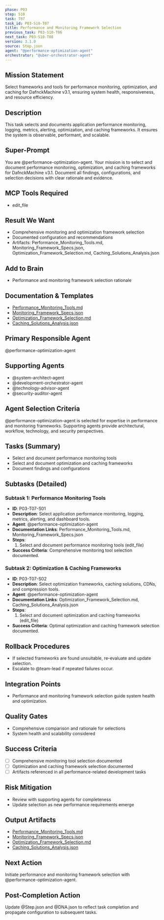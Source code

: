 ```yaml
---
phase: P03
step: S10
task: T07
task_id: P03-S10-T07
title: Performance and Monitoring Framework Selection
previous_task: P03-S10-T06
next_task: P03-S10-T08
version: 3.1.0
source: Step.json
agent: "@performance-optimization-agent"
orchestrator: "@uber-orchestrator-agent"
---
```


## Mission Statement
Select frameworks and tools for performance monitoring, optimization, and caching for DafnckMachine v3.1, ensuring system health, responsiveness, and resource efficiency.

## Description
This task selects and documents application performance monitoring, logging, metrics, alerting, optimization, and caching frameworks. It ensures the system is observable, performant, and scalable.

## Super-Prompt
You are @performance-optimization-agent. Your mission is to select and document performance monitoring, optimization, and caching frameworks for DafnckMachine v3.1. Document all findings, configurations, and selection decisions with clear rationale and evidence.

## MCP Tools Required
- edit_file

## Result We Want
- Comprehensive monitoring and optimization framework selection
- Documented configuration and recommendations
- Artifacts: Performance_Monitoring_Tools.md, Monitoring_Framework_Specs.json, Optimization_Framework_Selection.md, Caching_Solutions_Analysis.json

## Add to Brain
- Performance and monitoring framework selection rationale

## Documentation & Templates
- [Performance_Monitoring_Tools.md](mdc:01_Machine/04_Documentation/Doc/Phase_3/10_Detailed_Framework_Selection/Performance_Monitoring_Tools.md)
- [Monitoring_Framework_Specs.json](mdc:01_Machine/04_Documentation/Doc/Phase_3/10_Detailed_Framework_Selection/Monitoring_Framework_Specs.json)
- [Optimization_Framework_Selection.md](mdc:01_Machine/04_Documentation/Doc/Phase_3/10_Detailed_Framework_Selection/Optimization_Framework_Selection.md)
- [Caching_Solutions_Analysis.json](mdc:01_Machine/04_Documentation/Doc/Phase_3/10_Detailed_Framework_Selection/Caching_Solutions_Analysis.json)

## Primary Responsible Agent
@performance-optimization-agent

## Supporting Agents
- @system-architect-agent
- @development-orchestrator-agent
- @technology-advisor-agent
- @security-auditor-agent

## Agent Selection Criteria
@performance-optimization-agent is selected for expertise in performance and monitoring frameworks. Supporting agents provide architectural, workflow, technology, and security perspectives.

## Tasks (Summary)
- Select and document performance monitoring tools
- Select and document optimization and caching frameworks
- Document findings and configurations

## Subtasks (Detailed)
### Subtask 1: Performance Monitoring Tools
- **ID**: P03-T07-S01
- **Description**: Select application performance monitoring, logging, metrics, alerting, and dashboard tools.
- **Agent**: @performance-optimization-agent
- **Documentation Links**: Performance_Monitoring_Tools.md, Monitoring_Framework_Specs.json
- **Steps**:
  1. Select and document performance monitoring tools (edit_file)
- **Success Criteria**: Comprehensive monitoring tool selection documented.

### Subtask 2: Optimization & Caching Frameworks
- **ID**: P03-T07-S02
- **Description**: Select optimization frameworks, caching solutions, CDNs, and compression tools.
- **Agent**: @performance-optimization-agent
- **Documentation Links**: Optimization_Framework_Selection.md, Caching_Solutions_Analysis.json
- **Steps**:
  1. Select and document optimization and caching frameworks (edit_file)
- **Success Criteria**: Optimal optimization and caching framework selection documented.

## Rollback Procedures
- If selected frameworks are found unsuitable, re-evaluate and update selection.
- Escalate to @team-lead if repeated failures occur.

## Integration Points
- Performance and monitoring framework selection guide system health and optimization.

## Quality Gates
- Comprehensive comparison and rationale for selections
- System health and scalability considered

## Success Criteria
- [ ] Comprehensive monitoring tool selection documented
- [ ] Optimization and caching framework selection documented
- [ ] Artifacts referenced in all performance-related development tasks

## Risk Mitigation
- Review with supporting agents for completeness
- Update selection as new performance requirements emerge

## Output Artifacts
- [Performance_Monitoring_Tools.md](mdc:01_Machine/04_Documentation/Doc/Phase_3/10_Detailed_Framework_Selection/Performance_Monitoring_Tools.md)
- [Monitoring_Framework_Specs.json](mdc:01_Machine/04_Documentation/Doc/Phase_3/10_Detailed_Framework_Selection/Monitoring_Framework_Specs.json)
- [Optimization_Framework_Selection.md](mdc:01_Machine/04_Documentation/Doc/Phase_3/10_Detailed_Framework_Selection/Optimization_Framework_Selection.md)
- [Caching_Solutions_Analysis.json](mdc:01_Machine/04_Documentation/Doc/Phase_3/10_Detailed_Framework_Selection/Caching_Solutions_Analysis.json)

## Next Action
Initiate performance and monitoring framework selection with @performance-optimization-agent.

## Post-Completion Action
Update @Step.json and @DNA.json to reflect task completion and propagate configuration to subsequent tasks. 